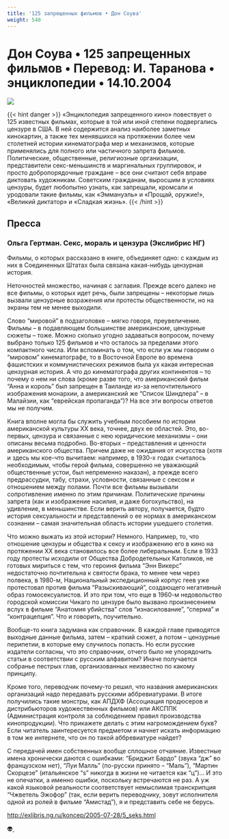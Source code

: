 ```yaml
---
title: '125 запрещенных фильмов • Дон Соува'
weight: 540
---
```


# Дон Соува • **125 запрещенных фильмов** • Перевод: И. Таранова • энциклопедии • 14.10.2004

![](/img/125kino.gif)

{{< hint danger >}}
«Энциклопедия запрещенного кино» повествует о 125 известных фильмах, которые в той или иной степени подвергались цензуре в США. В ней содержится анализ наиболее заметных кинокартин, а также тех менявшихся на протяжении более чем столетней истории кинематографа мер и механизмов, которые применялись для полного или частичного запрета фильмов. Политические, общественные, религиозные организации, представители секс-меньшинств и маргинальных группировок, и просто добропорядочные граждане – все они считают себя вправе диктовать художникам. Советским гражданам, выросшим в условиях цензуры, будет любопытно узнать, как запрещали, кромсали и уродовали такие фильмы, как «Эммануэль» и «Прощай, оружие!», «Великий диктатор» и «Сладкая жизнь».
{{< /hint >}}

## Пресса

### Ольга Гертман. Секс, мораль и цензура (Экслибрис НГ)

Фильмы, о которых рассказано в книге, объединяет одно: с каждым из них в Соединенных Штатах была связана какая-нибудь цензурная история.

Неточностей множество, начиная с заглавия. Прежде всего далеко не все фильмы, о которых идет речь, были запрещены – некоторые лишь вызвали цензурные возражения или протесты общественности, но на экраны тем не менее выходили.

Слово “мировой” в подзаголовке – мягко говоря, преувеличение. Фильмы – в подавляющем большинстве американские, цензурные сюжеты – тоже. Можно сколько угодно задаваться вопросом, почему выбрано только 125 фильмов и что осталось за пределами этого компактного числа. Или вспоминать о том, что если уж мы говорим о “мировом” кинематографе, то в Восточной Европе во времена фашистских и коммунистических режимов была ух какая интересная цензурная история. А что до кинематографа других континентов – то почему о нем ни слова (кроме разве того, что американский фильм “Анна и король” был запрещен в Таиланде из-за непочтительного изображения монархии, а американский же “Список Шиндлера” – в Малайзии, как “еврейская пропаганда”)? На все эти вопросы ответов мы не получим.

Книга вполне могла бы служить учебным пособием по истории американской культуры ХХ века, точнее, двух ее областей. Это, во-первых, цензура и связанные с нею юридические механизмы – они описаны весьма подробно. Во-вторых – представления и ценности американского общества. Причем даже не ожидания от искусства (хотя и здесь мы кое-что вычитаем: например, в 1930-х годах считалось необходимым, чтобы герой фильма, совершенно не уважающий общественные устои, был непременно наказан), а прежде всего предрассудки, табу, страхи, условности, связанные с сексом и отношением между полами. Почти все фильмы вызывали сопротивление именно по этим причинам. Политические причины запрета (как и изображение насилия, и даже богохульство), на удивление, в меньшинстве. Если верить автору, получается, будто история сексуальности и представлений о ее нормах в американском сознании – самая значительная область истории ушедшего столетия.

Что можно выжать из этой истории? Немного. Например, то, что отношение цензуры и общества к сексу и изображению его в кино на протяжении ХХ века становилось все более либеральным. Если в 1933 году протесты исходили от Общества Добродетельных Католиков, не готовых мириться с тем, что героиня фильма “Энн Викерс” недостаточно почтительна к святости брака, то менее чем через полвека, в 1980-м, Национальный экспедиционный корпус геев уже протестовал против фильма “Разыскивающий”, создающего негативный образ гомосексуалистов. И это при том, что еще в 1960-м недовольство городской комиссии Чикаго по цензуре было вызвано произнесением вслух в фильме “Анатомия убийства” слов “изнасилование”, “сперма” и “контрацепция”. Что и говорить, поучительно.

Вообще-то книга задумана как справочник. В каждой главе приводятся выходные данные фильма, затем – краткий сюжет, а потом – цензурные перипетии, в которые ему случилось попасть. Но если русские издатели согласны, что это справочник, отчего было не упорядочить статьи в соответствии с русским алфавитом? Иначе получается собранье пестрых глав, организованных неизвестно по какому принципу.

Кроме того, переводчик почему-то решил, что названия американских организаций надо передавать русскими аббревиатурами. В итоге получились такие монстры, как АПДХФ (Ассоциация продюсеров и дистрибьюторов художественных фильмов) или АКСППК (Администрация контроля за соблюдением правил производства кинопродукции). Что прикажете делать с этим нагромождением букв? Если читатель заинтересуется предметом и начнет искать информацию в том же интернете, что он по такой аббревиатуре найдет?

С передачей имен собственных вообще сплошное отчаяние. Известные имена хронически даются с ошибками: “Бриджит Бардо” (звука “дж” во французском нет), “Луи Малль” (по-русски принято – “Маль”), “Мартин Скорцезе” (итальянское “s” никогда в жизни не читается как “ц”)… И это не опечатки, а именно ошибки, поскольку встречаются не раз. А уж какой языковой реальности соответствует немыслимая транскрипция “Чжветель Эжофор” (так, если верить переводчику, зовут исполнителя одной из ролей в фильме “Амистад”), я и представить себе не берусь.

http://exlibris.ng.ru/koncep/2005-07-28/5_seks.html

👽[ ](http://flibusta.is/b/331604)